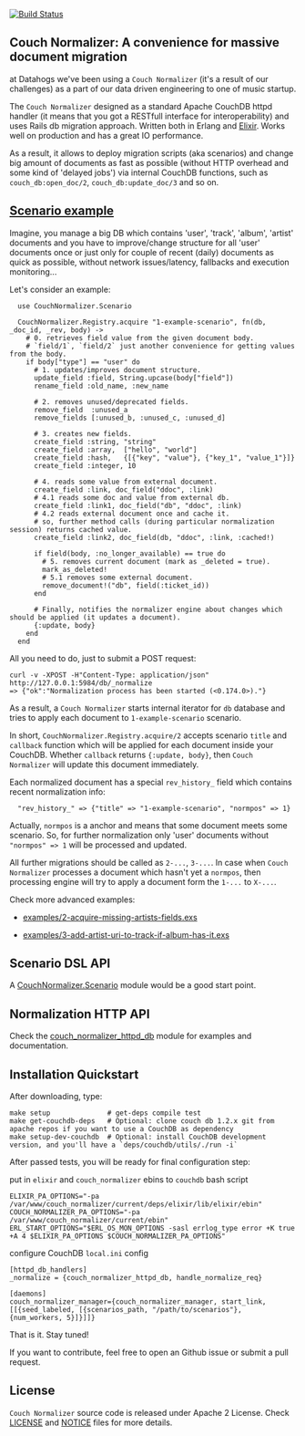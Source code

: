 [![Build Status](https://secure.travis-ci.org/datahogs/couch_normalizer.png?branch=master "Build Status")](http://travis-ci.org/datahogs/couch_normalizer)

Couch Normalizer: A convenience for massive document migration
---------------------------------------------------------------

at Datahogs we've been using a `Couch Normalizer` (it's a result of our challenges) as a part of our data driven engineering to one of music startup.

The `Couch Normalizer` designed as a standard Apache CouchDB httpd handler (it means that you got a RESTfull interface for interoperability) and uses Rails db migration approach. Written both in Erlang and [Elixir](https://github.com/elixir-lang/elixir). Works well on production and has a great IO performance.

As a result, it allows to deploy migration scripts (aka scenarios) and change big amount of documents as fast as possible (without HTTP overhead and some kind of 'delayed jobs') via internal CouchDB functions, such as `couch_db:open_doc/2`, `couch_db:update_doc/3` and so on.

[Scenario example](https://github.com/datahogs/couch_normalizer/blob/master/examples/1-example-scenario.exs)
----------------------------------------------------------------------------------------------------------------

Imagine, you manage a big DB which contains 'user', 'track', 'album', 'artist' documents and you have to improve/change structure for all 'user' documents once or just only for couple of recent (daily) documents as quick as possible, without network issues/latency, fallbacks and execution monitoring...

Let's consider an example:

      use CouchNormalizer.Scenario

      CouchNormalizer.Registry.acquire "1-example-scenario", fn(db, _doc_id, _rev, body) ->
        # 0. retrieves field value from the given document body.
        # `field/1`, `field/2` just another convenience for getting values from the body.
        if body["type"] == "user" do
          # 1. updates/improves document structure.
          update_field :field, String.upcase(body["field"])
          rename_field :old_name, :new_name

          # 2. removes unused/deprecated fields.
          remove_field  :unused_a
          remove_fields [:unused_b, :unused_c, :unused_d]

          # 3. creates new fields.
          create_field :string, "string"
          create_field :array,  ["hello", "world"]
          create_field :hash,   {[{"key", "value"}, {"key_1", "value_1"}]}
          create_field :integer, 10

          # 4. reads some value from external document.
          create_field :link, doc_field("ddoc", :link)
          # 4.1 reads some doc and value from external db.
          create_field :link1, doc_field("db", "ddoc", :link)
          # 4.2 reads external document once and cache it.
          # so, further method calls (during particular normalization session) returns cached value.
          create_field :link2, doc_field(db, "ddoc", :link, :cached!)

          if field(body, :no_longer_available) == true do
            # 5. removes current document (mark as _deleted = true).
            mark_as_deleted!
            # 5.1 removes some external document.
            remove_document!("db", field(:ticket_id))
          end

          # Finally, notifies the normalizer engine about changes which should be applied (it updates a document).
          {:update, body}
        end
      end

All you need to do, just to submit a POST request:

    curl -v -XPOST -H"Content-Type: application/json" http://127.0.0.1:5984/db/_normalize
    => {"ok":"Normalization process has been started (<0.174.0>)."}

As a result, a `Couch Normalizer` starts internal iterator for `db` database and tries to apply each document to `1-example-scenario` scenario.

In short, `CouchNormalizer.Registry.acquire/2` accepts scenario `title` and `callback` function which will be applied for each document inside your CouchDB. Whether `callback` returns `{:update, body}`, then `Couch Normalizer` will update this document immediately.

Each normalized document has a special `rev_history_` field which contains recent normalization info:

      "rev_history_" => {"title" => "1-example-scenario", "normpos" => 1}

Actually, `normpos` is a anchor and means that some document meets some scenario. So, for further normalization only 'user' documents without `"normpos" => 1` will be processed and updated.

All further migrations should be called as `2-...`, `3-...`. In case when `Couch Normalizer` processes a document which hasn't yet a `normpos`, then processing engine will try to apply a document form the `1-...` to `X-...`.


Check more advanced examples:

* [examples/2-acquire-missing-artists-fields.exs](https://github.com/datahogs/couch_normalizer/blob/master/examples/2-acquire-missing-artists-fields.exs)

* [examples/3-add-artist-uri-to-track-if-album-has-it.exs](https://github.com/datahogs/couch_normalizer/blob/master/examples/3-add-artist-uri-to-track-if-album-has-it.exs)


Scenario DSL API
----------------

A [CouchNormalizer.Scenario](https://github.com/datahogs/couch_normalizer/blob/master/lib/couch_normalizer/scenario.ex) module would be a good start point.


Normalization HTTP API
----------------------

Check the [couch_normalizer_httpd_db](https://github.com/datahogs/couch_normalizer/blob/master/src/couch_normalizer_httpd_db.erl) module for examples and documentation.


Installation Quickstart
-----------------------

After downloading, type:

    make setup              # get-deps compile test
    make get-couchdb-deps   # Optional: clone couch db 1.2.x git from apache repos if you want to use a CouchDB as dependency
    make setup-dev-couchdb  # Optional: install CouchDB development version, and you'll have a `deps/couchdb/utils/./run -i`

After passed tests, you will be ready for final configuration step:

put in `elixir` and `couch_normalizer` ebins to `couchdb` bash script

    ELIXIR_PA_OPTIONS="-pa /var/www/couch_normalizer/current/deps/elixir/lib/elixir/ebin"
    COUCH_NORMALIZER_PA_OPTIONS="-pa /var/www/couch_normalizer/current/ebin"
    ERL_START_OPTIONS="$ERL_OS_MON_OPTIONS -sasl errlog_type error +K true +A 4 $ELIXIR_PA_OPTIONS $COUCH_NORMALIZER_PA_OPTIONS"

configure CouchDB `local.ini` config

    [httpd_db_handlers]
    _normalize = {couch_normalizer_httpd_db, handle_normalize_req}

    [daemons]
    couch_normalizer_manager={couch_normalizer_manager, start_link, [[{seed_labeled, [{scenarios_path, "/path/to/scenarios"}, {num_workers, 5}]}]]}


That is it. Stay tuned!

If you want to contribute, feel free to open an Github issue or submit a pull request.


License
-------

`Couch Normalizer` source code is released under Apache 2 License.
Check [LICENSE](https://github.com/datahogs/couch_normalizer/blob/master/LICENSE) and [NOTICE](https://github.com/datahogs/couch_normalizer/blob/master/NOTICE) files for more details.
